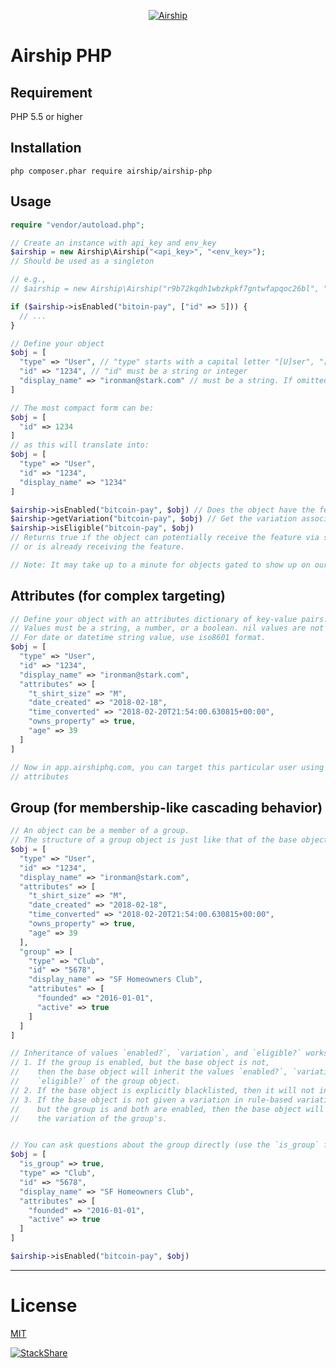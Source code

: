<p align="center">
  <a href="https://airshiphq.com/" target="_blank">
    <img  alt="Airship" src="https://avatars3.githubusercontent.com/u/29476417?s=200&v=4" class="img-responsive">
  </a>
</p>



# Airship PHP

## Requirement
PHP 5.5 or higher

## Installation
`php composer.phar require airship/airship-php`


## Usage
```php
require "vendor/autoload.php";

// Create an instance with api_key and env_key
$airship = new Airship\Airship("<api_key>", "<env_key>");
// Should be used as a singleton

// e.g.,
// $airship = new Airship\Airship("r9b72kqdh1wbzkpkf7gntwfapqoc26bl", "nxmqp35umrd3djth");

if ($airship->isEnabled("bitoin-pay", ["id" => 5])) {
  // ...
}

// Define your object
$obj = [
  "type" => "User", // "type" starts with a capital letter "[U]ser", "[H]ome", "[C]ar". If omittied, it will default to "User"
  "id" => "1234", // "id" must be a string or integer
  "display_name" => "ironman@stark.com" // must be a string. If omitted, the SDK will use the same value as "id" (converted to a string)
]

// The most compact form can be:
$obj = [
  "id" => 1234
]
// as this will translate into:
$obj = [
  "type" => "User",
  "id" => "1234",
  "display_name" => "1234"
]

$airship->isEnabled("bitcoin-pay", $obj) // Does the object have the feature "bitcoin-pay"?
$airship->getVariation("bitcoin-pay", $obj) // Get the variation associated with a multi-variate flag
$airship->isEligible("bitcoin-pay", $obj)
// Returns true if the object can potentially receive the feature via sampling
// or is already receiving the feature.

// Note: It may take up to a minute for objects gated to show up on our web app.
```


## Attributes (for complex targeting)
```php
// Define your object with an attributes dictionary of key-value pairs.
// Values must be a string, a number, or a boolean. nil values are not accepted.
// For date or datetime string value, use iso8601 format.
$obj = [
  "type" => "User",
  "id" => "1234",
  "display_name" => "ironman@stark.com",
  "attributes" => [
    "t_shirt_size" => "M",
    "date_created" => "2018-02-18",
    "time_converted" => "2018-02-20T21:54:00.630815+00:00",
    "owns_property" => true,
    "age" => 39
  ]
]

// Now in app.airshiphq.com, you can target this particular user using its
// attributes
```

## Group (for membership-like cascading behavior)
```php
// An object can be a member of a group.
// The structure of a group object is just like that of the base object.
$obj = [
  "type" => "User",
  "id" => "1234",
  "display_name" => "ironman@stark.com",
  "attributes" => [
    "t_shirt_size" => "M",
    "date_created" => "2018-02-18",
    "time_converted" => "2018-02-20T21:54:00.630815+00:00",
    "owns_property" => true,
    "age" => 39
  ],
  "group" => [
    "type" => "Club",
    "id" => "5678",
    "display_name" => "SF Homeowners Club",
    "attributes" => [
      "founded" => "2016-01-01",
      "active" => true
    ]
  ]
]

// Inheritance of values `enabled?`, `variation`, and `eligible?` works as follows:
// 1. If the group is enabled, but the base object is not,
//    then the base object will inherit the values `enabled?`, `variation`, and
//    `eligible?` of the group object.
// 2. If the base object is explicitly blacklisted, then it will not inherit.
// 3. If the base object is not given a variation in rule-based variation assignment,
//    but the group is and both are enabled, then the base object will inherit
//    the variation of the group's.


// You can ask questions about the group directly (use the `is_group` flag):
$obj = [
  "is_group" => true,
  "type" => "Club",
  "id" => "5678",
  "display_name" => "SF Homeowners Club",
  "attributes" => [
    "founded" => "2016-01-01",
    "active" => true
  ]
]

$airship->isEnabled("bitcoin-pay", $obj)
```
___

# License
 [MIT](/LICENSE)

[![StackShare](https://img.shields.io/badge/tech-stack-0690fa.svg?style=flat)](https://stackshare.io/airship/airship)
